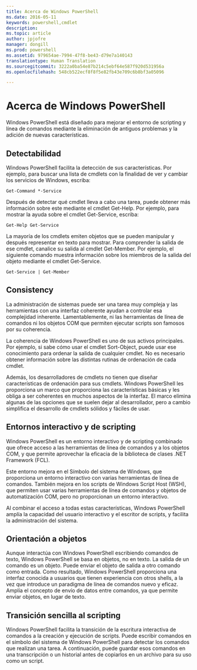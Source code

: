 ```yaml
---
title: Acerca de Windows PowerShell
ms.date: 2016-05-11
keywords: powershell,cmdlet
description: 
ms.topic: article
author: jpjofre
manager: dongill
ms.prod: powershell
ms.assetid: 979654ae-7994-47f8-be43-d79e7a140143
translationtype: Human Translation
ms.sourcegitcommit: 3222a0ba54e87b214c5ebf64e587f920d531956a
ms.openlocfilehash: 548cb522ecf8f8f5e82fb43e709c6b8bf3a05096

---
```


# Acerca de Windows PowerShell
Windows PowerShell está diseñado para mejorar el entorno de scripting y línea de comandos mediante la eliminación de antiguos problemas y la adición de nuevas características.

## Detectabilidad
Windows PowerShell facilita la detección de sus características. Por ejemplo, para buscar una lista de cmdlets con la finalidad de ver y cambiar los servicios de Windows, escriba:

```
Get-Command *-Service
```

Después de detectar qué cmdlet lleva a cabo una tarea, puede obtener más información sobre este mediante el cmdlet Get-Help. Por ejemplo, para mostrar la ayuda sobre el cmdlet Get-Service, escriba:

```
Get-Help Get-Service
```
La mayoría de los cmdlets emiten objetos que se pueden manipular y después representar en texto para mostrar. Para comprender la salida de ese cmdlet, canalice su salida al cmdlet Get-Member. Por ejemplo, el siguiente comando muestra información sobre los miembros de la salida del objeto mediante el cmdlet Get-Service.

```
Get-Service | Get-Member
```

## Consistency
La administración de sistemas puede ser una tarea muy compleja y las herramientas con una interfaz coherente ayudan a controlar esa complejidad inherente. Lamentablemente, ni las herramientas de línea de comandos ni los objetos COM que permiten ejecutar scripts son famosos por su coherencia.

La coherencia de Windows PowerShell es uno de sus activos principales. Por ejemplo, si sabe cómo usar el cmdlet Sort-Object, puede usar ese conocimiento para ordenar la salida de cualquier cmdlet. No es necesario obtener información sobre las distintas rutinas de ordenación de cada cmdlet.

Además, los desarrolladores de cmdlets no tienen que diseñar características de ordenación para sus cmdlets. Windows PowerShell les proporciona un marco que proporciona las características básicas y les obliga a ser coherentes en muchos aspectos de la interfaz. El marco elimina algunas de las opciones que se suelen dejar al desarrollador, pero a cambio simplifica el desarrollo de cmdlets sólidos y fáciles de usar.

## Entornos interactivo y de scripting
Windows PowerShell es un entorno interactivo y de scripting combinado que ofrece acceso a las herramientas de línea de comandos y a los objetos COM, y que permite aprovechar la eficacia de la biblioteca de clases .NET Framework (FCL).

Este entorno mejora en el Símbolo del sistema de Windows, que proporciona un entorno interactivo con varias herramientas de línea de comandos. También mejora en los scripts de Windows Script Host (WSH), que permiten usar varias herramientas de línea de comandos y objetos de automatización COM, pero no proporcionan un entorno interactivo.

Al combinar el acceso a todas estas características, Windows PowerShell amplía la capacidad del usuario interactivo y el escritor de scripts, y facilita la administración del sistema.

## Orientación a objetos
Aunque interactúa con Windows PowerShell escribiendo comandos de texto, Windows PowerShell se basa en objetos, no en texto. La salida de un comando es un objeto. Puede enviar el objeto de salida a otro comando como entrada. Como resultado, Windows PowerShell proporciona una interfaz conocida a usuarios que tienen experiencia con otros shells, a la vez que introduce un paradigma de línea de comandos nuevo y eficaz. Amplía el concepto de envío de datos entre comandos, ya que permite enviar objetos, en lugar de texto.

## Transición sencilla al scripting
Windows PowerShell facilita la transición de la escritura interactiva de comandos a la creación y ejecución de scripts. Puede escribir comandos en el símbolo del sistema de Windows PowerShell para detectar los comandos que realizan una tarea. A continuación, puede guardar esos comandos en una transcripción o un historial antes de copiarlos en un archivo para su uso como un script.




<!--HONumber=Aug16_HO4-->


